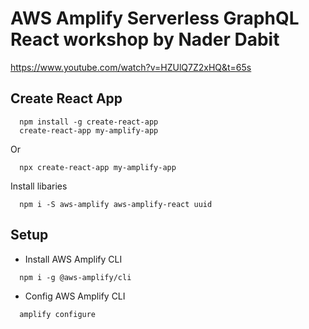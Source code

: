 # AWS Amplify Serverless GraphQL React workshop by Nader Dabit

https://www.youtube.com/watch?v=HZUlQ7Z2xHQ&t=65s


## Create React App
```
  npm install -g create-react-app
  create-react-app my-amplify-app
```
Or
```
  npx create-react-app my-amplify-app
```
Install libaries
```
  npm i -S aws-amplify aws-amplify-react uuid 
```

## Setup
- Install AWS Amplify CLI
```
  npm i -g @aws-amplify/cli
```
- Config AWS Amplify CLI
```
  amplify configure
```
